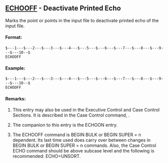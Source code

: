 ## [ECHOOFF](https://help.hexagonmi.com/bundle/MSC_Nastran_2022.4/page/Nastran_Combined_Book/qrg/bulkde/TOC.ECHOOFF.xhtml) - Deactivate Printed Echo

Marks the point or points in the input file to deactivate printed echo of the input file.

#### Format:

```nastran
$---1---$---2---$---3---$---4---$---5---$---6---$---7---$---8---$---9---$---10--$
ECHOOFF                                                                         
```
#### Example:

```nastran
$---1---$---2---$---3---$---4---$---5---$---6---$---7---$---8---$---9---$---10--$
ECHOOFF                                                                         
```
#### Remarks:

1. This entry may also be used in the Executive Control and Case Control Sections. It is described in the Case Control command,  .

2. The companion to this entry is the ECHOON entry.

3. The ECHOOFF command is BEGIN BULK or BEGIN SUPER = n dependent. Its last time used does carry over between changes in BEGIN BULK or BEGIN SUPER = n commands. Also, the Case Control ECHO command should be above subcase level and the following is recommended: ECHO=UNSORT.

